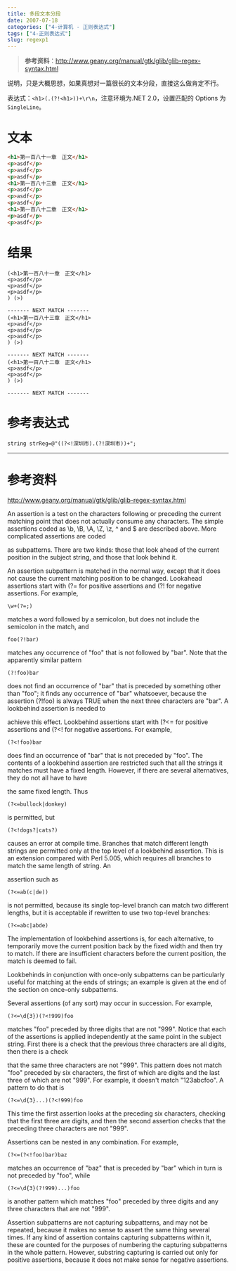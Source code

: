 ```yaml
---
title: 多段文本分段
date: 2007-07-18
categories: ["4-计算机 - 正则表达式"]
tags: ["4-正则表达式"]
slug: regexp1
---
```


> **参考资料**：<http://www.geany.org/manual/gtk/glib/glib-regex-syntax.html>

说明，只是大概思想，如果真想对一篇很长的文本分段，直接这么做肯定不行。

表达式：`<h1>(.(?!<h1>))+\r\n`，注意环境为.NET 2.0，设置匹配的 Options 为`SingleLine`。

<!-- more -->

# 文本

```html
<h1>第一百八十一章　正文</h1>
<p>asdf</p>
<p>asdf</p>
<p>asdf</p>
<h1>第一百八十三章　正文</h1>
<p>asdf</p>
<p>asdf</p>
<p>asdf</p>
<h1>第一百八十二章　正文</h1>
<p>asdf</p>
<p>asdf</p> 
```

# 结果

```
(<h1>第一百八十一章　正文</h1>
<p>asdf</p>
<p>asdf</p>
<p>asdf</p>
) (>)

------- NEXT MATCH -------
(<h1>第一百八十三章　正文</h1>
<p>asdf</p>
<p>asdf</p>
<p>asdf</p>
) (>)

------- NEXT MATCH -------
(<h1>第一百八十二章　正文</h1>
<p>asdf</p>
<p>asdf</p>
) (>)

------- NEXT MATCH -------
```

# 参考表达式

`string strReg=@"((?<!深圳市).(?!深圳市))+";`

<hr />

# 参考资料

<http://www.geany.org/manual/gtk/glib/glib-regex-syntax.html>

An assertion is a test on the characters following or preceding the current matching point that does not actually consume any characters. The simple assertions coded as \b, \B, \A, \Z, \z, ^ and $ are described above. More complicated assertions are coded 

as subpatterns. There are two kinds: those that look ahead of the current position in the subject string, and those that look behind it.

An assertion subpattern is matched in the normal way, except that it does not cause the current matching position to be changed. Lookahead assertions start with (?= for positive assertions and (?! for negative assertions. For example,

	\w+(?=;)

matches a word followed by a semicolon, but does not include the semicolon in the match, and

	foo(?!bar)

matches any occurrence of "foo" that is not followed by "bar". Note that the apparently similar pattern

	(?!foo)bar

does not find an occurrence of "bar" that is preceded by something other than "foo"; it finds any occurrence of "bar" whatsoever, because the assertion (?!foo) is always TRUE when the next three characters are "bar". A lookbehind assertion is needed to 

achieve this effect. Lookbehind assertions start with (?<= for positive assertions and (?<! for negative assertions. For example,

	(?<!foo)bar

does find an occurrence of "bar" that is not preceded by "foo". The contents of a lookbehind assertion are restricted such that all the strings it matches must have a fixed length. However, if there are several alternatives, they do not all have to have 

the same fixed length. Thus

	(?<=bullock|donkey)

is permitted, but

	(?<!dogs?|cats?)

causes an error at compile time. Branches that match different length strings are permitted only at the top level of a lookbehind assertion. This is an extension compared with Perl 5.005, which requires all branches to match the same length of string. An 

assertion such as

	(?<=ab(c|de))

is not permitted, because its single top-level branch can match two different lengths, but it is acceptable if rewritten to use two top-level branches:

	(?<=abc|abde)

The implementation of lookbehind assertions is, for each alternative, to temporarily move the current position back by the fixed width and then try to match. If there are insufficient characters before the current position, the match is deemed to fail. 

Lookbehinds in conjunction with once-only subpatterns can be particularly useful for matching at the ends of strings; an example is given at the end of the section on once-only subpatterns.

Several assertions (of any sort) may occur in succession. For example,

	(?<=\d{3})(?<!999)foo

matches "foo" preceded by three digits that are not "999". Notice that each of the assertions is applied independently at the same point in the subject string. First there is a check that the previous three characters are all digits, then there is a check 

that the same three characters are not "999". This pattern does not match "foo" preceded by six characters, the first of which are digits and the last three of which are not "999". For example, it doesn't match "123abcfoo". A pattern to do that is

	(?<=\d{3}...)(?<!999)foo

This time the first assertion looks at the preceding six characters, checking that the first three are digits, and then the second assertion checks that the preceding three characters are not "999".

Assertions can be nested in any combination. For example,

	(?<=(?<!foo)bar)baz

matches an occurrence of "baz" that is preceded by "bar" which in turn is not preceded by "foo", while

	(?<=\d{3}(?!999)...)foo

is another pattern which matches "foo" preceded by three digits and any three characters that are not "999".

Assertion subpatterns are not capturing subpatterns, and may not be repeated, because it makes no sense to assert the same thing several times. If any kind of assertion contains capturing subpatterns within it, these are counted for the purposes of numbering the capturing subpatterns in the whole pattern. However, substring capturing is carried out only for positive assertions, because it does not make sense for negative assertions.
